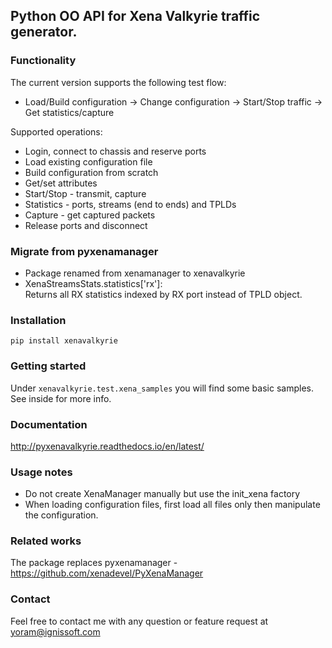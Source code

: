 
## Python OO API for Xena Valkyrie traffic generator.

### Functionality
The current version supports the following test flow:

- Load/Build configuration -> Change configuration -> Start/Stop traffic -> Get statistics/capture

Supported operations:

- Login, connect to chassis and reserve ports
- Load existing configuration file
- Build configuration from scratch
- Get/set attributes
- Start/Stop - transmit, capture
- Statistics - ports, streams (end to ends) and TPLDs
- Capture - get captured packets
- Release ports and disconnect

### Migrate from pyxenamanager
- Package renamed from xenamanager to xenavalkyrie
- XenaStreamsStats.statistics['rx']:<br>
  Returns all RX statistics indexed by RX port instead of TPLD object.

### Installation
```
pip install xenavalkyrie
```

### Getting started
Under ```xenavalkyrie.test.xena_samples``` you will find some basic samples.<br>
See inside for more info.

### Documentation
http://pyxenavalkyrie.readthedocs.io/en/latest/

### Usage notes
- Do not create XenaManager manually but use the init_xena factory
- When loading configuration files, first load all files only then manipulate the configuration.

### Related works
The package replaces pyxenamanager - https://github.com/xenadevel/PyXenaManager

### Contact
Feel free to contact me with any question or feature request at yoram@ignissoft.com

